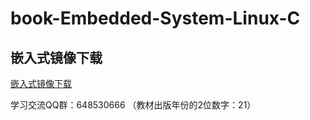 # book-Embedded-System-Linux-C

## 嵌入式镜像下载
[嵌入式镜像下载](https://www.jit.edu.cn)

学习交流QQ群：648530666  （教材出版年份的2位数字：21）
